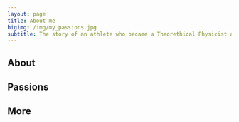 ```yaml
---
layout: page
title: About me
bigimg: /img/my_passions.jpg
subtitle: The story of an athlete who became a Theorethical Physicist and now works as a Computer Scientist while dreaming to become a Chef...
---
```


## About

## Passions

## More
